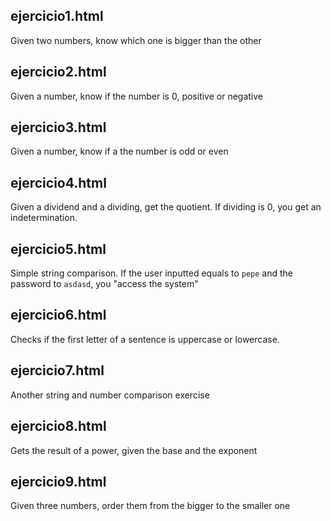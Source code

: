 ## ejercicio1.html

Given two numbers, know which one is bigger than the other

## ejercicio2.html

Given a number, know if the number is 0, positive or negative

## ejercicio3.html

Given a number, know if a the number is odd or even

## ejercicio4.html

Given a dividend and a dividing, get the quotient. If dividing is 0, you get an indetermination.

## ejercicio5.html

Simple string comparison. If the user inputted equals to ``pepe`` and the password to ``asdasd``, you "access the system"

## ejercicio6.html

Checks if the first letter of a sentence is uppercase or lowercase.

## ejercicio7.html

Another string and number comparison exercise

## ejercicio8.html

Gets the result of a power, given the base and the exponent

## ejercicio9.html

Given three numbers, order them from the bigger to the smaller one

